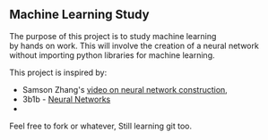 ## Machine Learning Study ##

The purpose of this project is to study machine learning  
by hands on work. This will involve the creation of a neural network  
without importing python libraries for machine learning. 

This project is inspired by:

- Samson Zhang's [video on neural network construction,](https://youtu.be/w8yWXqWQYmU)  
- 3b1b - [Neural Networks](https://www.3blue1brown.com/topics/neural-networks)  
- 

Feel free to fork or whatever, Still learning git too. 
